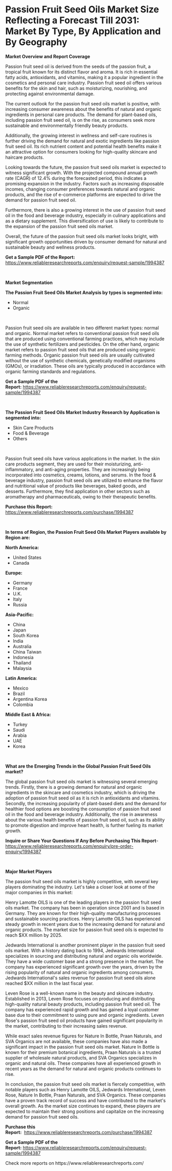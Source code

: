 <p><h1>Passion Fruit Seed Oils Market Size Reflecting a Forecast Till 2031: Market By Type, By Application and By Geography</h1></p><p><strong>Market Overview and Report Coverage</strong></p>
<p><p>Passion fruit seed oil is derived from the seeds of the passion fruit, a tropical fruit known for its distinct flavor and aroma. It is rich in essential fatty acids, antioxidants, and vitamins, making it a popular ingredient in the cosmetics and personal care industry. Passion fruit seed oil offers various benefits for the skin and hair, such as moisturizing, nourishing, and protecting against environmental damage.</p><p>The current outlook for the passion fruit seed oils market is positive, with increasing consumer awareness about the benefits of natural and organic ingredients in personal care products. The demand for plant-based oils, including passion fruit seed oil, is on the rise, as consumers seek more sustainable and environmentally friendly beauty products.</p><p>Additionally, the growing interest in wellness and self-care routines is further driving the demand for natural and exotic ingredients like passion fruit seed oil. Its rich nutrient content and potential health benefits make it an attractive option for consumers looking for high-quality skincare and haircare products.</p><p>Looking towards the future, the passion fruit seed oils market is expected to witness significant growth. With the projected compound annual growth rate (CAGR) of 12.4% during the forecasted period, this indicates a promising expansion in the industry. Factors such as increasing disposable incomes, changing consumer preferences towards natural and organic products, and the rise of e-commerce platforms are expected to drive the demand for passion fruit seed oil.</p><p>Furthermore, there is also a growing interest in the use of passion fruit seed oil in the food and beverage industry, especially in culinary applications and as a dietary supplement. This diversification of use is likely to contribute to the expansion of the passion fruit seed oils market.</p><p>Overall, the future of the passion fruit seed oils market looks bright, with significant growth opportunities driven by consumer demand for natural and sustainable beauty and wellness products.</p></p>
<p><strong>Get a Sample PDF of the Report:</strong> <a href="https://www.reliableresearchreports.com/enquiry/request-sample/1994387">https://www.reliableresearchreports.com/enquiry/request-sample/1994387</a></p>
<p>&nbsp;</p>
<p><strong>Market Segmentation</strong></p>
<p><strong>The Passion Fruit Seed Oils Market Analysis by types is segmented into:</strong></p>
<p><ul><li>Normal</li><li>Organic</li></ul></p>
<p>&nbsp;</p>
<p><p>Passion fruit seed oils are available in two different market types: normal and organic. Normal market refers to conventional passion fruit seed oils that are produced using conventional farming practices, which may include the use of synthetic fertilizers and pesticides. On the other hand, organic market refers to passion fruit seed oils that are produced using organic farming methods. Organic passion fruit seed oils are usually cultivated without the use of synthetic chemicals, genetically modified organisms (GMOs), or irradiation. These oils are typically produced in accordance with organic farming standards and regulations.</p></p>
<p><strong>Get a Sample PDF of the Report:</strong>&nbsp;<a href="https://www.reliableresearchreports.com/enquiry/request-sample/1994387">https://www.reliableresearchreports.com/enquiry/request-sample/1994387</a></p>
<p>&nbsp;</p>
<p><strong>The Passion Fruit Seed Oils Market Industry Research by Application is segmented into:</strong></p>
<p><ul><li>Skin Care Products</li><li>Food & Beverage</li><li>Others</li></ul></p>
<p>&nbsp;</p>
<p><p>Passion fruit seed oils have various applications in the market. In the skin care products segment, they are used for their moisturizing, anti-inflammatory, and anti-aging properties. They are increasingly being incorporated into cosmetics, creams, lotions, and serums. In the food & beverage industry, passion fruit seed oils are utilized to enhance the flavor and nutritional value of products like beverages, baked goods, and desserts. Furthermore, they find application in other sectors such as aromatherapy and pharmaceuticals, owing to their therapeutic benefits.</p></p>
<p><strong>Purchase this Report:</strong>&nbsp; <a href="https://www.reliableresearchreports.com/purchase/1994387">https://www.reliableresearchreports.com/purchase/1994387</a></p>
<p>&nbsp;</p>
<p><strong>In terms of Region, the Passion Fruit Seed Oils Market Players available by Region are:</strong></p>
<p>
    <p> <strong> North America: </strong>
        <ul>
            <li>United States</li>
            <li>Canada</li>
        </ul>
        </p> 
    <p> <strong> Europe: </strong>
        <ul>
            <li>Germany</li>
            <li>France</li>
            <li>U.K.</li>
            <li>Italy</li>
            <li>Russia</li>
        </ul>
        </p> 
    <p> <strong> Asia-Pacific: </strong>
        <ul>
            <li>China</li>
            <li>Japan</li>
            <li>South Korea</li>
            <li>India</li>
            <li>Australia</li>
            <li>China Taiwan</li>
            <li>Indonesia</li>
            <li>Thailand</li>
            <li>Malaysia</li>
        </ul>
        </p> 
    <p> <strong> Latin America: </strong>
        <ul>
            <li>Mexico</li>
            <li>Brazil</li>
            <li>Argentina Korea</li>
            <li>Colombia</li>
        </ul>
        </p> 
    <p> <strong> Middle East & Africa: </strong>
        <ul>
            <li>Turkey</li>
            <li>Saudi</li>
            <li>Arabia</li>
            <li>UAE</li>
            <li>Korea</li>
        </ul>
    </p>
    </p>
<p>&nbsp;</p>
<p><strong>What are the Emerging Trends in the Global Passion Fruit Seed Oils market?</strong></p>
<p><p>The global passion fruit seed oils market is witnessing several emerging trends. Firstly, there is a growing demand for natural and organic ingredients in the skincare and cosmetics industry, which is driving the adoption of passion fruit seed oil as it is rich in antioxidants and vitamins. Secondly, the increasing popularity of plant-based diets and the demand for healthier food options are boosting the consumption of passion fruit seed oil in the food and beverage industry. Additionally, the rise in awareness about the various health benefits of passion fruit seed oil, such as its ability to promote digestion and improve heart health, is further fueling its market growth.</p></p>
<p><strong>Inquire or Share Your Questions If Any Before Purchasing This Report</strong>- <a href="https://www.reliableresearchreports.com/enquiry/pre-order-enquiry/1994387">https://www.reliableresearchreports.com/enquiry/pre-order-enquiry/1994387</a></p>
<p>&nbsp;</p>
<p><strong>Major Market Players</strong></p>
<p><p>The passion fruit seed oils market is highly competitive, with several key players dominating the industry. Let's take a closer look at some of the major companies in this market:</p><p>Henry Lamotte OILS is one of the leading players in the passion fruit seed oils market. The company has been in operation since 2001 and is based in Germany. They are known for their high-quality manufacturing processes and sustainable sourcing practices. Henry Lamotte OILS has experienced steady growth in recent years due to the increasing demand for natural and organic products. The market size for passion fruit seed oils is expected to reach $XX million by 2025.</p><p>Jedwards International is another prominent player in the passion fruit seed oils market. With a history dating back to 1994, Jedwards International specializes in sourcing and distributing natural and organic oils worldwide. They have a wide customer base and a strong presence in the market. The company has experienced significant growth over the years, driven by the rising popularity of natural and organic ingredients among consumers. Jedwards International's sales revenue for passion fruit seed oils alone reached $XX million in the last fiscal year.</p><p>Leven Rose is a well-known name in the beauty and skincare industry. Established in 2013, Leven Rose focuses on producing and distributing high-quality natural beauty products, including passion fruit seed oil. The company has experienced rapid growth and has gained a loyal customer base due to their commitment to using pure and organic ingredients. Leven Rose's passion fruit seed oil products have gained significant popularity in the market, contributing to their increasing sales revenue.</p><p>While exact sales revenue figures for Nature In Bottle, Praan Naturals, and SVA Organics are not available, these companies have also made a significant impact in the passion fruit seed oils market. Nature In Bottle is known for their premium botanical ingredients, Praan Naturals is a trusted supplier of wholesale natural products, and SVA Organics specializes in organic and natural oils. These companies have all experienced growth in recent years as the demand for natural and organic products continues to rise.</p><p>In conclusion, the passion fruit seed oils market is fiercely competitive, with notable players such as Henry Lamotte OILS, Jedwards International, Leven Rose, Nature In Bottle, Praan Naturals, and SVA Organics. These companies have a proven track record of success and have contributed to the market's overall growth. As the market size continues to expand, these players are expected to maintain their strong positions and capitalize on the increasing demand for passion fruit seed oils.</p></p>
<p><strong>Purchase this Report:</strong>&nbsp;&nbsp;<a href="https://www.reliableresearchreports.com/purchase/1994387">https://www.reliableresearchreports.com/purchase/1994387</a></p>
<p></p>
<p><strong>Get a Sample PDF of the Report:</strong>&nbsp;<a href="https://www.reliableresearchreports.com/enquiry/request-sample/1994387">https://www.reliableresearchreports.com/enquiry/request-sample/1994387</a></p>
<p>Check more reports on https://www.reliableresearchreports.com/</p>